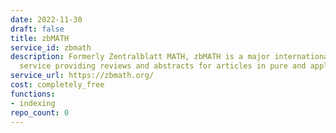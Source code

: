 ```yaml
---
date: 2022-11-30
draft: false
title: zbMATH
service_id: zbmath
description: Formerly Zentralblatt MATH, zbMATH is a major international reviewing
  service providing reviews and abstracts for articles in pure and applied mathematics,
service_url: https://zbmath.org/
cost: completely_free
functions:
- indexing
repo_count: 0
---
```



